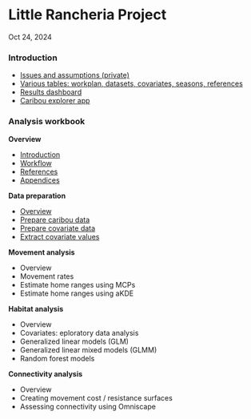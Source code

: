 # Little Rancheria Project

Oct 24, 2024

### Introduction

- [Issues and assumptions (private)](https://docs.google.com/presentation/d/1i_Xo1J7MuGQ57y_FMdLXhHAxc8It-GN3tXIRacKIJCk/edit)
- [Various tables: workplan, datasets, covariates, seasons, references](https://docs.google.com/spreadsheets/d/1COGRbxu8XOjDrv3-5cNYRKlVnmn2PR0nk2myeLALzqg/edit?gid=0#gid=0)
- [Results dashboard](https://beaconsproject.github.io/little_rancheria/dashboard)
- [Caribou explorer app](https://beaconsproject.github.io/little_rancheria/app)

### Analysis workbook

**Overview**

-   [Introduction](docs/index.md)
-   [Workflow](docs/workflow.md)
-   [References](docs/references.md)
-   [Appendices](docs/appendices.md)

**Data preparation**

-   [Overview](docs/1-data-preparation/index.md)
-   [Prepare caribou data](docs/1-data-preparation/1.1-prepare-caribou.md)
-   [Prepare covariate data](docs/1-data-preparation/1.2-prepare-covariates.md)
-   [Extract covariate values](docs/1-data-preparation/1.3-extract-values.md)

**Movement analysis**

- Overview
- Movement rates
- Estimate home ranges using MCPs
- Estimate home ranges using aKDE

**Habitat analysis**

- Overview
- Covariates: eploratory data analysis
- Generalized linear models (GLM)
- Generalized linear mixed models (GLMM)
- Random forest models

**Connectivity analysis**

- Overview
- Creating movement cost / resistance surfaces
- Assessing connectivity using Omniscape
